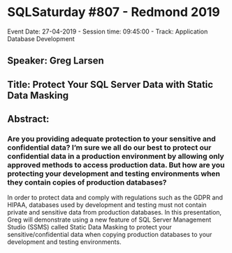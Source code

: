 # SQLSaturday #807 - Redmond 2019
Event Date: 27-04-2019 - Session time: 09:45:00 - Track: Application  Database Development
## Speaker: Greg Larsen
## Title: Protect Your SQL Server Data with Static Data Masking
## Abstract:
### Are you providing adequate protection to your sensitive and confidential data? I’m sure we all do our best to protect our confidential data in a production environment by allowing only approved methods to access production data. But how are you protecting your development and testing environments when they contain copies of production databases?
In order to protect data and comply with regulations such as the GDPR and HIPAA, databases used by development and testing must not contain private and sensitive data from production databases. In this presentation, Greg will demonstrate using a new feature of SQL Server Management Studio (SSMS) called Static Data Masking to protect your sensitive/confidential data when copying production databases to your development and testing environments.
